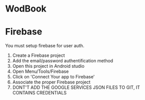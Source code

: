 # WodBook

# Firebase
You must setup firebase for user auth.

1. Create a Firebase project
2. Add the email/password authentification method
3. Open this project in Android studio
4. Open Menu/Tools/Firebase
5. Click on 'Connect Your app to Firebase'
6. Associate the proper Firebase project
7. DONT'T ADD THE GOOGLE SERVICES JSON FILES TO GIT, IT CONTAINS CREDENTIALS

